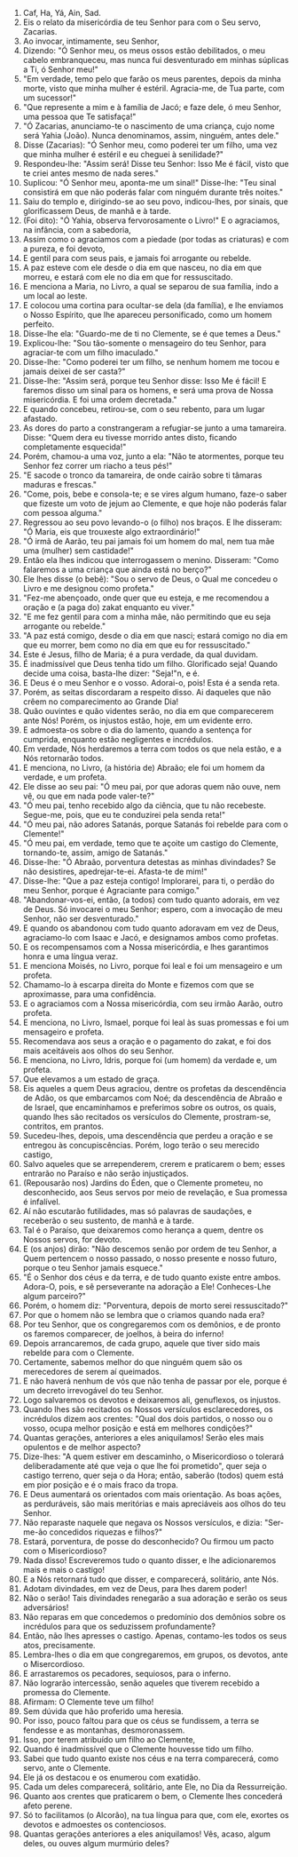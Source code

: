1. Caf, Ha, Yá, Ain, Sad.
2. Eis o relato da misericórdia de teu Senhor para com o Seu servo, Zacarias.
3. Ao invocar, intimamente, seu Senhor,
4. Dizendo: "Ó Senhor meu, os meus ossos estão debilitados, o meu cabelo embranqueceu, mas nunca fui desventurado em minhas súplicas a Ti, ó Senhor meu!"
5. "Em verdade, temo pelo que farão os meus parentes, depois da minha morte, visto que minha mulher é estéril. Agracia-me, de Tua parte, com um sucessor!"
6. "Que represente a mim e à família de Jacó; e faze dele, ó meu Senhor, uma pessoa que Te satisfaça!"
7. "Ó Zacarias, anunciamo-te o nascimento de uma criança, cujo nome será Yahia (João). Nunca denominamos, assim, ninguém, antes dele."
8. Disse (Zacarias): "Ó Senhor meu, como poderei ter um filho, uma vez que minha mulher é estéril e eu cheguei à senilidade?"
9. Respondeu-lhe: "Assim será! Disse teu Senhor: Isso Me é fácil, visto que te criei antes mesmo de nada seres."
10. Suplicou: "Ó Senhor meu, aponta-me um sinal!" Disse-lhe: "Teu sinal consistirá em que não poderás falar com ninguém durante três noites."
11. Saiu do templo e, dirigindo-se ao seu povo, indicou-lhes, por sinais, que glorificassem Deus, de manhã e à tarde.
12. (Foi dito): "Ó Yahia, observa fervorosamente o Livro!" E o agraciamos, na infância, com a sabedoria,
13. Assim como o agraciamos com a piedade (por todas as criaturas) e com a pureza, e foi devoto,
14. E gentil para com seus pais, e jamais foi arrogante ou rebelde.
15. A paz esteve com ele desde o dia em que nasceu, no dia em que morreu, e estará com ele no dia em que for ressuscitado.
16. E menciona a Maria, no Livro, a qual se separou de sua família, indo a um local ao leste.
17. E colocou uma cortina para ocultar-se dela (da família), e lhe enviamos o Nosso Espírito, que lhe apareceu personificado, como um homem perfeito.
18. Disse-lhe ela: "Guardo-me de ti no Clemente, se é que temes a Deus."
19. Explicou-lhe: "Sou tão-somente o mensageiro do teu Senhor, para agraciar-te com um filho imaculado."
20. Disse-lhe: "Como poderei ter um filho, se nenhum homem me tocou e jamais deixei de ser casta?"
21. Disse-lhe: "Assim será, porque teu Senhor disse: Isso Me é fácil! E faremos disso um sinal para os homens, e será uma prova de Nossa misericórdia. E foi uma ordem decretada."
22. E quando concebeu, retirou-se, com o seu rebento, para um lugar afastado.
23. As dores do parto a constrangeram a refugiar-se junto a uma tamareira. Disse: "Quem dera eu tivesse morrido antes disto, ficando completamente esquecida!"
24. Porém, chamou-a uma voz, junto a ela: "Não te atormentes, porque teu Senhor fez correr um riacho a teus pés!"
25. "E sacode o tronco da tamareira, de onde cairão sobre ti tâmaras maduras e frescas."
26. "Come, pois, bebe e consola-te; e se vires algum humano, faze-o saber que fizeste um voto de jejum ao Clemente, e que hoje não poderás falar com pessoa alguma."
27. Regressou ao seu povo levando-o (o filho) nos braços. E lhe disseram: "Ó Maria, eis que trouxeste algo extraordinário!"
28. "Ó irmã de Aarão, teu pai jamais foi um homem do mal, nem tua mãe uma (mulher) sem castidade!"
29. Então ela lhes indicou que interrogassem o menino. Disseram: "Como falaremos a uma criança que ainda está no berço?"
30. Ele lhes disse (o bebê): "Sou o servo de Deus, o Qual me concedeu o Livro e me designou como profeta."
31. "Fez-me abençoado, onde quer que eu esteja, e me recomendou a oração e (a paga do) zakat enquanto eu viver."
32. "E me fez gentil para com a minha mãe, não permitindo que eu seja arrogante ou rebelde."
33. "A paz está comigo, desde o dia em que nasci; estará comigo no dia em que eu morrer, bem como no dia em que eu for ressuscitado."
34. Este é Jesus, filho de Maria; é a pura verdade, da qual duvidam.
35. É inadmissível que Deus tenha tido um filho. Glorificado seja! Quando decide uma coisa, basta-lhe dizer: "Seja!"n, e é.
36. E Deus é o meu Senhor e o vosso. Adorai-o, pois! Esta é a senda reta.
37. Porém, as seitas discordaram a respeito disso. Ai daqueles que não crêem no comparecimento ao Grande Dia!
38. Quão ouvintes e quão videntes serão, no dia em que comparecerem ante Nós! Porém, os injustos estão, hoje, em um evidente erro.
39. E admoesta-os sobre o dia do lamento, quando a sentença for cumprida, enquanto estão negligentes e incrédulos.
40. Em verdade, Nós herdaremos a terra com todos os que nela estão, e a Nós retornarão todos.
41. E menciona, no Livro, (a história de) Abraão; ele foi um homem da verdade, e um profeta.
42. Ele disse ao seu pai: "Ó meu pai, por que adoras quem não ouve, nem vê, ou que em nada pode valer-te?"
43. "Ó meu pai, tenho recebido algo da ciência, que tu não recebeste. Segue-me, pois, que eu te conduzirei pela senda reta!"
44. "Ó meu pai, não adores Satanás, porque Satanás foi rebelde para com o Clemente!"
45. "Ó meu pai, em verdade, temo que te açoite um castigo do Clemente, tornando-te, assim, amigo de Satanás."
46. Disse-lhe: "Ó Abraão, porventura detestas as minhas divindades? Se não desistires, apedrejar-te-ei. Afasta-te de mim!"
47. Disse-lhe: "Que a paz esteja contigo! Implorarei, para ti, o perdão do meu Senhor, porque é Agraciante para comigo."
48. "Abandonar-vos-ei, então, (a todos) com tudo quanto adorais, em vez de Deus. Só invocarei o meu Senhor; espero, com a invocação de meu Senhor, não ser desventurado."
49. E quando os abandonou com tudo quanto adoravam em vez de Deus, agraciamo-lo com Isaac e Jacó, e designamos ambos como profetas.
50. E os recompensamos com a Nossa misericórdia, e lhes garantimos honra e uma língua veraz.
51. E menciona Moisés, no Livro, porque foi leal e foi um mensageiro e um profeta.
52. Chamamo-lo à escarpa direita do Monte e fizemos com que se aproximasse, para uma confidência.
53. E o agraciamos com a Nossa misericórdia, com seu irmão Aarão, outro profeta.
54. E menciona, no Livro, Ismael, porque foi leal às suas promessas e foi um mensageiro e profeta.
55. Recomendava aos seus a oração e o pagamento do zakat, e foi dos mais aceitáveis aos olhos do seu Senhor.
56. E menciona, no Livro, Idris, porque foi (um homem) da verdade e, um profeta.
57. Que elevamos a um estado de graça.
58. Eis aqueles a quem Deus agraciou, dentre os profetas da descendência de Adão, os que embarcamos com Noé; da descendência de Abraão e de Israel, que encaminhamos e preferimos sobre os outros, os quais, quando lhes são recitados os versículos do Clemente, prostram-se, contritos, em prantos.
59. Sucedeu-lhes, depois, uma descendência que perdeu a oração e se entregou às concupiscências. Porém, logo terão o seu merecido castigo,
60. Salvo aqueles que se arrependerem, crerem e praticarem o bem; esses entrarão no Paraíso e não serão injustiçados.
61. (Repousarão nos) Jardins do Éden, que o Clemente prometeu, no desconhecido, aos Seus servos por meio de revelação, e Sua promessa é infalível.
62. Aí não escutarão futilidades, mas só palavras de saudações, e receberão o seu sustento, de manhã e à tarde.
63. Tal é o Paraíso, que deixaremos como herança a quem, dentre os Nossos servos, for devoto.
64. E (os anjos) dirão: "Não descemos senão por ordem de teu Senhor, a Quem pertencem o nosso passado, o nosso presente e nosso futuro, porque o teu Senhor jamais esquece."
65. "É o Senhor dos céus e da terra, e de tudo quanto existe entre ambos. Adora-O, pois, e sê perseverante na adoração a Ele! Conheces-Lhe algum parceiro?"
66. Porém, o homem diz: "Porventura, depois de morto serei ressuscitado?"
67. Por que o homem não se lembra que o criamos quando nada era?
68. Por teu Senhor, que os congregaremos com os demônios, e de pronto os faremos comparecer, de joelhos, à beira do inferno!
69. Depois arrancaremos, de cada grupo, aquele que tiver sido mais rebelde para com o Clemente.
70. Certamente, sabemos melhor do que ninguém quem são os merecedores de serem aí queimados.
71. E não haverá nenhum de vós que não tenha de passar por ele, porque é um decreto irrevogável do teu Senhor.
72. Logo salvaremos os devotos e deixaremos ali, genuflexos, os injustos.
73. Quando lhes são recitados os Nossos versículos esclarecedores, os incrédulos dizem aos crentes: "Qual dos dois partidos, o nosso ou o vosso, ocupa melhor posição e está em melhores condições?"
74. Quantas gerações, anteriores a eles aniquilamos! Serão eles mais opulentos e de melhor aspecto?
75. Dize-lhes: "A quem estiver em descaminho, o Misericordioso o tolerará deliberadamente até que veja o que lhe foi prometido", quer seja o castigo terreno, quer seja o da Hora; então, saberão (todos) quem está em pior posição e é o mais fraco da tropa.
76. E Deus aumentará os orientados com mais orientação. As boas ações, as perduráveis, são mais meritórias e mais apreciáveis aos olhos do teu Senhor.
77. Não reparaste naquele que negava os Nossos versículos, e dizia: "Ser-me-ão concedidos riquezas e filhos?"
78. Estará, porventura, de posse do desconhecido? Ou firmou um pacto com o Misericordioso?
79. Nada disso! Escreveremos tudo o quanto disser, e lhe adicionaremos mais e mais o castigo!
80. E a Nós retornará tudo que disser, e comparecerá, solitário, ante Nós.
81. Adotam divindades, em vez de Deus, para lhes darem poder!
82. Não o serão! Tais divindades renegarão a sua adoração e serão os seus adversários!
83. Não reparas em que concedemos o predomínio dos demônios sobre os incrédulos para que os seduzissem profundamente?
84. Então, não lhes apresses o castigo. Apenas, contamo-les todos os seus atos, precisamente.
85. Lembra-lhes o dia em que congregaremos, em grupos, os devotos, ante o Misercordioso.
86. E arrastaremos os pecadores, sequiosos, para o inferno.
87. Não lograrão intercessão, senão aqueles que tiverem recebido a promessa do Clemente.
88. Afirmam: O Clemente teve um filho!
89. Sem dúvida que hão proferido uma heresia.
90. Por isso, pouco faltou para que os céus se fundissem, a terra se fendesse e as montanhas, desmoronassem.
91. Isso, por terem atribuído um filho ao Clemente,
92. Quando é inadmissível que o Clemente houvesse tido um filho.
93. Sabei que tudo quanto existe nos céus e na terra comparecerá, como servo, ante o Clemente.
94. Ele já os destacou e os enumerou com exatidão.
95. Cada um deles comparecerá, solitário, ante Ele, no Dia da Ressurreição.
96. Quanto aos crentes que praticarem o bem, o Clemente lhes concederá afeto perene.
97. Só to facilitamos (o Alcorão), na tua língua para que, com ele, exortes os devotos e admoestes os contenciosos.
98. Quantas gerações anteriores a eles aniquilamos! Vês, acaso, algum deles, ou ouves algum murmúrio deles?
